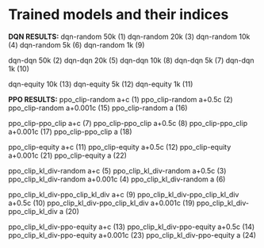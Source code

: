 # Trained models and their indices

**DQN RESULTS:**
dqn-random 50k (1)
dqn-random 20k (3)
dqn-random 10k (4)
dqn-random 5k (6)
dqn-random 1k (9)

dqn-dqn 50k (2)
dqn-dqn 20k (5)
dqn-dqn 10k (8)
dqn-dqn 5k (7)
dqn-dqn 1k (10)

dqn-equity 10k (13)
dqn-equity 5k (12)
dqn-equity 1k (11)



**PPO RESULTS:**
ppo_clip-random a+c (1)
ppo_clip-random a+0.5c (2)
ppo_clip-random a+0.001c (15)
ppo_clip-random a (16)

ppo_clip-ppo_clip a+c (7)
ppo_clip-ppo_clip a+0.5c (8)
ppo_clip-ppo_clip a+0.001c (17)
ppo_clip-ppo_clip a (18)

ppo_clip-equity a+c (11)
ppo_clip-equity a+0.5c (12)
ppo_clip-equity a+0.001c (21)
ppo_clip-equity a (22)

ppo_clip_kl_div-random a+c (5)
ppo_clip_kl_div-random a+0.5c (3)
ppo_clip_kl_div-random a+0.001c (4)
ppo_clip_kl_div-random a (6)

ppo_clip_kl_div-ppo_clip_kl_div a+c (9)
ppo_clip_kl_div-ppo_clip_kl_div a+0.5c (10)
ppo_clip_kl_div-ppo_clip_kl_div a+0.001c (19)
ppo_clip_kl_div-ppo_clip_kl_div a (20)

ppo_clip_kl_div-ppo-equity a+c (13)
ppo_clip_kl_div-ppo-equity a+0.5c (14)
ppo_clip_kl_div-ppo-equity a+0.001c (23)
ppo_clip_kl_div-ppo-equity a (24)
